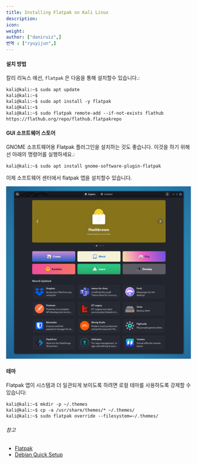 ```yaml
---
title: Installing Flatpak on Kali Linux
description:
icon:
weight:
author: ["daniruiz",]
번역 : ["ryuyijun",]
---
```


#### 설치 방법

칼리 리눅스 에선, `flatpak` 은 다음을 통해 설치할수 있습니다.:

```console
kali@kali:~$ sudo apt update
kali@kali:~$
kali@kali:~$ sudo apt install -y flatpak
kali@kali:~$
kali@kali:~$ sudo flatpak remote-add --if-not-exists flathub https://flathub.org/repo/flathub.flatpakrepo
```

#### GUI 소프트웨어 스토어

GNOME 소프트웨어용 Flatpak 플러그인을 설치하는 것도 좋습니다. 이것을 하기 위해선 아래의 명령어를 실행하세요.:

```console
kali@kali:~$ sudo apt install gnome-software-plugin-flatpak
```

이제 소프트웨어 센터에서 flatpak 앱을 설치할수 있습니다.

![](flatpak-store.png)

#### 테마

Flatpak 앱이 시스템과 더 일관되게 보이도록 하려면 로컬 테마를 사용하도록 강제할 수 있습니다:

```console
kali@kali:~$ mkdir -p ~/.themes
kali@kali:~$ cp -a /usr/share/themes/* ~/.themes/
kali@kali:~$ sudo flatpak override --filesystem=~/.themes/
```

###### 참고

- [Flatpak](https://flatpak.org/)
- [Debian Quick Setup](https://flatpak.org/setup/Debian/)
